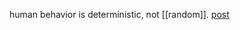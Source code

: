 human behavior is deterministic, not [[random]]. [post](https://www.lesswrong.com/posts/bkr9BozFuh7ytiwbK/my-hour-of-memoryless-lucidity?utm_source=tldrnewsletter)
